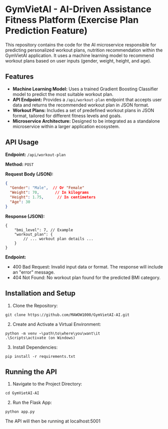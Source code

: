 # GymVietAI - AI-Driven Assistance Fitness Platform (Exercise Plan Prediction Feature)

This repository contains the code for the AI microservice responsible for predicting personalized workout plans, nutrition recommendation within the GymVietAI application.  It uses a machine learning model to recommend workout plans based on user inputs (gender, weight, height, and age).

## Features

* **Machine Learning Model:**  Uses a trained Gradient Boosting Classifier model to predict the most suitable workout plan.
* **API Endpoint:**  Provides a `/api/workout-plan` endpoint that accepts user data and returns the recommended workout plan in JSON format.
* **Workout Plans:** Includes a set of predefined workout plans in JSON format, tailored for different fitness levels and goals.
* **Microservice Architecture:** Designed to be integrated as a standalone microservice within a larger application ecosystem.

## API Usage

**Endpoint:** `/api/workout-plan`

**Method:** `POST`

**Request Body (JSON):**

```json
{
  "Gender": "Male",  // Or "Female"
  "Weight": 70,       // In kilograms
  "Height": 1.75,      // In centimeters
  "Age": 30
}
```
**Response (JSON):**
```
{
    "bmi_level": 7, // Example
    "workout_plan": {
        // ... workout plan details ...
    }
}
```

**Endpoint:**
- 400 Bad Request: Invalid input data or format. The response will include an "error" message.
- 404 Not Found: No workout plan found for the predicted BMI category.

## Installation and Setup
1. Clone the Repository:
```
git clone https://github.com/MAWOW1000/GymVietAI-AI.git
```

2. Create and Activate a Virtual Environment:
```
python -m venv ~\path\to\where\you\want\it
.\Scripts\activate (on Windows)
```

3. Install Dependencies:
```
pip install -r requirements.txt
```

## Running the API
1. Navigate to the Project Directory:
```
cd GymVietAI-AI
```
2. Run the Flask App:
```
python app.py
```
The API will then be running at localhost:5001
